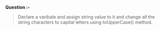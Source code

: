 **Question :-** 
>Declare a varibale and assign string value to it and change all the string characters to capital letters using toUpperCase() method.
